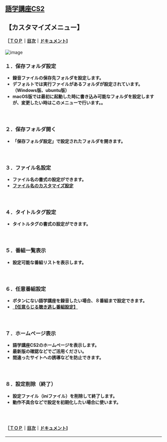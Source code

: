 ## [語学講座CS2](https://csreviser.github.io/CaptureStream2/)  
## 【カスタマイズメニュー】            
#### ［[ＴＯＰ](./)**｜**[目次](./#目次)**｜**[ドキュメント](./#ドキュメント-1)]
![image](https://github.com/user-attachments/assets/d6757dde-0ca8-43bb-b26d-27c8239a4ddc)

### １．保存フォルダ設定             
  * **録音ファイルの保存先フォルダを設定します。**
  * **デフォルトでは実行ファイルがあるフォルダが設定されています。（Windows版、ubuntu版）**
  * **macOS版では最初に起動した時に書き込み可能なフォルダを設定しますが、変更したい時はこのメニューで行います。。**
##### 　　　　　

### ２．保存フォルダ開く            
  * **「保存フォルダ設定」で設定されたフォルダを開きます。**

##### 　　

### ３．ファイル名設定            
  * **ファイル名の書式の設定ができます。**
  * **[ファイル名のカスタマイズ設定](./file_name)**

##### 　　　　　

### ４．タイトルタグ設定            
  * **タイトルタグの書式の設定ができます。**

##### 　　

### ５．番組一覧表示            
  * **設定可能な番組リストを表示します。**
##### 　　

### ６．任意番組設定            
  * **ボタンにない語学講座を録音したい場合、８番組まで設定できます。**
  * **[【任意らじる聴き逃し番組設定】](./SETTING_COURSES)**

##### 　　　　　

### ７．ホームページ表示            
  * **語学講座CS2のホームページを表示します。**
  * **最新版の確認などでご活用ください。**
  * **間違ったサイトへの誘導などを防止できます。**

##### 　　

### ８．設定削除（終了）            
  * **設定ファイル（iniファイル）を削除して終了します。**
  * **動作不具合などで設定を初期化したい場合に使います。**


##### 　　




#### ［[ＴＯＰ](./)**｜**[目次](./#目次)**｜**[ドキュメント](./#ドキュメント-1)]

*** 
 <link rel="shortcut icon" type="image/x-icon" href="https://avatars.githubusercontent.com/u/46049273?v=4">
 <meta name="twitter:image:src" content="https://avatars.githubusercontent.com/u/46049273?v=4">
